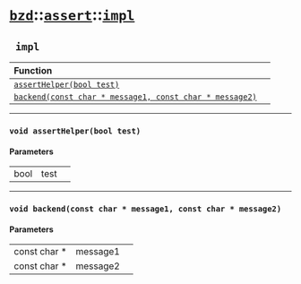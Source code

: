 # [`bzd`](../../../index.md)::[`assert`](../../index.md)::[`impl`](../index.md)

## ` impl`


|Function||
|:---|:---|
|[`assertHelper(bool test)`](./index.md)||
|[`backend(const char * message1, const char * message2)`](./index.md)||
------
### `void assertHelper(bool test)`

#### Parameters
||||
|---:|:---|:---|
|bool|test||
------
### `void backend(const char * message1, const char * message2)`

#### Parameters
||||
|---:|:---|:---|
|const char *|message1||
|const char *|message2||
